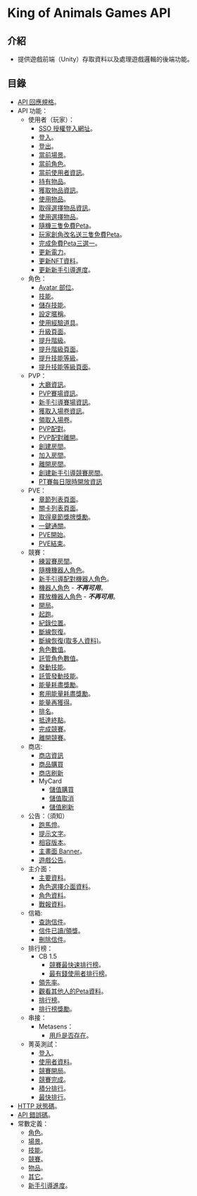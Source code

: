 # King of Animals Games API

## 介紹

- 提供遊戲前端（Unity）存取資料以及處理遊戲邏輯的後端功能。

## 目錄

- [API 回應規格](response.md)。
- API 功能：
	- 使用者（玩家）：
		- [SSO 授權登入網址](User/SSOAuthURL.md)。
		- [登入](User/Login.md)。
		- [登出](User/Logout.md)。
		- [當前場景](User/CurrentScene.md)。
		- [當前角色](User/CurrentPlayer.md)。
		- [當前使用者資訊](User/CurrentInfo.md)。
		- [持有物品](User/Items.md)。
		- [獲取物品資訊](User/GetItemInfo.md)。
		- [使用物品](User/UseItems.md)。
		- [取得選擇物品資訊](User/GetItemSelectInfo.md)。
		- [使用選擇物品](User/UseItemSelect.md)。
		- [隨機三隻免費Peta](User/Get3FreePlayer.md)。
		- [玩家創角改名送三隻免費Peta](User/SaveFreePlayer.md)。
		- [完成免費Peta三選一](User/FinishFreePlayer.md)。
		- [更新電力](User/UpdatePower.md)。
		- [更新NFT資料](User/RefreshNFT.md)。
		- [更新新手引導進度](User/UpdateTutorialStep.md)。
	- 角色：
		- [Avatar 部位](Player/AvatarParts.md)。
		- [技能](Player/Skills.md)。
		- [儲存技能](Player/SetSkill.md)。
		- [設定暱稱](Player/SetNickname.md)。
		- [使用經驗道具](Player/UpgradeItem.md)。
		- [升級頁面](Player/UpgradePage.md)。
		- [提升階級](Player/RankUp.md)。
		- [提升階級頁面](Player/RankUpPage.md)。
		- [提升技能等級](Player/UpgradeSkill.md)。
		- [提升技能等級頁面](Player/UpgradeSkillPage.md)。
	- PVP：
		- [大廳資訊](PVP/LobbyInfo.md)。
		- [PVP賽場資訊](PVP/PVPInfo.md)。
		- [新手引導賽場資訊](PVP/TutorialInfo.md)。
		- [獲取入場卷資訊](PVP/GetTicketsInfo.md)。
		- [領取入場卷](PVP/ReceiveTicket.md)。
		- [PVP配對](PVP/PVPMatch.md)。
		- [PVP配對離開](PVP/PVPMatchQuit.md)。
		- [創建房間](PVP/CreateRoom.md)。
		- [加入房間](PVP/JoinRoom.md)。		
		- [離開房間](PVP/LeaveRoom.md)。
		- [創建新手引導競賽房間](PVP/CreateTutorialRoom.md)。
		- [PT賽每日限時開放資訊](PVP/PVPLimitTime.md)
	- PVE：
		- [章節列表頁面](PVE/ChapterListPage.md)。
		- [關卡列表頁面](PVE/LevelListPage.md)。
		- [取得章節獎牌獎勵](PVE/PVEMedalReward.md)。
		- [一鍵通關](PVE/PVERush.md)。
		- [PVE開始](PVE/PVEStart.md)。
		- [PVE結束](PVE/PVEFinish.md)。	
	- 競賽：
		- [練習賽房間](Races/StudyRoom.md)。
		- [隨機機器人角色](Races/RandomBotPlayer.md)。
		- [新手引導配對機器人角色](Races/TutorialBotPlayer.md)。
		- [機器人角色](Races/BotPlayer.md) - ***不再可用***。
		- [釋放機器人角色](Races/BotPlayerRelease.md) - ***不再可用***。
		- [開局](Races/Ready.md)。
		- [起跑](Races/Start.md)。
		- [紀錄位置](Races/RecordPositions.md)。
		- [斷線恢復](Races/OfflineRecovery.md)。
		- [斷線恢復(取多人資料)](Races/OfflineRecoveryData.md)。
		- [角色數值](Races/PlayerValues.md)。
		- [託管角色數值](Races/HostedPlayerValues.md)。
		- [發動技能](Races/LaunchSkill.md)。
		- [託管發動技能](Races/HostedLaunchSkill.md)。
		- [能量耗盡獎勵](Races/BonusEnergyRunOut.md)。
		- [套用能量耗盡獎勵](Races/ApplyEnergyRunOutBonus.md)。
		- [能量再獲得](Races/EnergyAgain.md)。
		- [排名](Races/Rankings.md)。
		- [抵達終點](Races/ReachEnd.md)。
		- [完成競賽](Races/FinishRace.md)。
		- [離開競賽](Races/LeaveRace.md)。
	- 商店:
		- [商店資訊](Store/GetInfos.md)
		- [商品購買](Store/BuyGoods.md)
		- [商店刷新](Store/Refresh.md)
		- MyCard
			- [儲值購買](Store/MyCard/Buy.md)	
			- [儲值取消](Store/MyCard/Cancel.md)	
			- [儲值刷新](Store/MyCard/Refresh.md)	
	- 公告：（須知）
		- [跑馬燈](Notices/Marquee.md)。
		- [提示文字](Notices/HintText.md)。
		- [相容版本](Notices/Versions.md)。
		- [主畫面 Banner](Notices/MainBanner.md)。
		- [遊戲公告](Notices/Announcement.md)。
	- 主介面：
		- [主要資料](MainMenu/MainData.md)。
		- [角色選擇介面資料](MainMenu/CharacterSelectData.md)。
		- [角色資料](MainMenu/CharacterData.md)。
		- [戰報資料](MainMenu/BattleRecord.md)。
	- 信箱:
		- [查詢信件](Mails/GetMails.md)。
		- [信件已讀/領獎](Mails/ReceiveMailsRewards.md)。
		- [刪除信件](Mails/DeleteMails.md)。
	- 排行榜：
		- CB 1.5
			- [競賽最快速排行榜](Leaderboard/CB15/RaceFastest.md)。
			- [最有錢使用者排行榜](Leaderboard/CB15/UserRichest.md)。
		- [領先率](Leaderboard/LeadRate.md)。
		- [觀看其他人的Peta資料](Leaderboard/RivalPlayer.md)。
		- [排行榜](Leaderboard/LeadRank.md)。
		- [排行榜獎勵](Leaderboard/LeadRewardInfo.md)。
	- 串接：
		- Metasens：
			- [用戶是否存在](Interfaces/Metasens/UserExist.md)。
	- 菁英測試：
		- [登入](EliteTest/Login.md)。
		- [使用者資料](EliteTest/UserInfo.md)。
		- [競賽開局](EliteTest/RaceBegin.md)。
		- [競賽完成](EliteTest/RaceFinish.md)。
		- [積分排行](EliteTest/ScoreList.md)。
		- [最快排行](EliteTest/FastestList.md)。
- [HTTP 狀態碼](codes/httpCode.md)。
- [API 錯誤碼](codes/errorCode.md)。
- 常數定義：
	- [角色](codes/player.md)。
	- [場景](codes/scene.md)。
	- [技能](codes/skill.md)。
	- [競賽](codes/race.md)。
	- [物品](codes/item.md)。
	- [其它](codes/other.md)。
	- [新手引導進度](codes/tutorial.md)。
